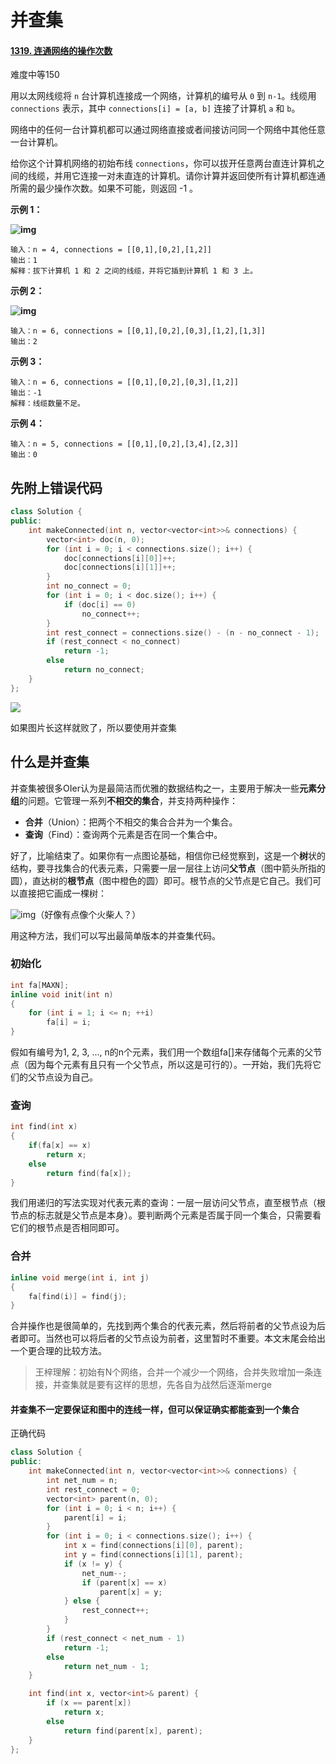 # 并查集

#### [1319. 连通网络的操作次数](https://leetcode-cn.com/problems/number-of-operations-to-make-network-connected/)

难度中等150

用以太网线缆将 `n` 台计算机连接成一个网络，计算机的编号从 `0` 到 `n-1`。线缆用 `connections` 表示，其中 `connections[i] = [a, b]` 连接了计算机 `a` 和 `b`。

网络中的任何一台计算机都可以通过网络直接或者间接访问同一个网络中其他任意一台计算机。

给你这个计算机网络的初始布线 `connections`，你可以拔开任意两台直连计算机之间的线缆，并用它连接一对未直连的计算机。请你计算并返回使所有计算机都连通所需的最少操作次数。如果不可能，则返回 -1 。 

 

**示例 1：**

**![img](https://assets.leetcode-cn.com/aliyun-lc-upload/uploads/2020/01/11/sample_1_1677.png)**

```
输入：n = 4, connections = [[0,1],[0,2],[1,2]]
输出：1
解释：拔下计算机 1 和 2 之间的线缆，并将它插到计算机 1 和 3 上。
```

**示例 2：**

**![img](https://assets.leetcode-cn.com/aliyun-lc-upload/uploads/2020/01/11/sample_2_1677.png)**

```
输入：n = 6, connections = [[0,1],[0,2],[0,3],[1,2],[1,3]]
输出：2
```

**示例 3：**

```
输入：n = 6, connections = [[0,1],[0,2],[0,3],[1,2]]
输出：-1
解释：线缆数量不足。
```

**示例 4：**

```
输入：n = 5, connections = [[0,1],[0,2],[3,4],[2,3]]
输出：0
```





## 先附上错误代码

```c++
class Solution {
public:
    int makeConnected(int n, vector<vector<int>>& connections) {
        vector<int> doc(n, 0);
        for (int i = 0; i < connections.size(); i++) {
            doc[connections[i][0]]++;
            doc[connections[i][1]]++;
        }
        int no_connect = 0;
        for (int i = 0; i < doc.size(); i++) {
            if (doc[i] == 0)
                no_connect++;
        }
        int rest_connect = connections.size() - (n - no_connect - 1);
        if (rest_connect < no_connect)
            return -1;
        else
            return no_connect;
    }
};
```

![](D:\document\postgraduate\note\pic\并查集.PNG)

如果图片长这样就败了，所以要使用并查集

## 什么是并查集

并查集被很多OIer认为是最简洁而优雅的数据结构之一，主要用于解决一些**元素分组**的问题。它管理一系列**不相交的集合**，并支持两种操作：

- **合并**（Union）：把两个不相交的集合合并为一个集合。
- **查询**（Find）：查询两个元素是否在同一个集合中。

好了，比喻结束了。如果你有一点图论基础，相信你已经觉察到，这是一个**树**状的结构，要寻找集合的代表元素，只需要一层一层往上访问**父节点**（图中箭头所指的圆），直达树的**根节点**（图中橙色的圆）即可。根节点的父节点是它自己。我们可以直接把它画成一棵树：

![img](https://pic2.zhimg.com/80/v2-cca3ddf5806a221201ed78caf1d27041_1440w.jpg)（好像有点像个火柴人？）

用这种方法，我们可以写出最简单版本的并查集代码。

### 初始化

```c
int fa[MAXN];
inline void init(int n)
{
    for (int i = 1; i <= n; ++i)
        fa[i] = i;
}
```

假如有编号为1, 2, 3, ..., n的n个元素，我们用一个数组fa[]来存储每个元素的父节点（因为每个元素有且只有一个父节点，所以这是可行的）。一开始，我们先将它们的父节点设为自己。

### 查询

```c
int find(int x)
{
    if(fa[x] == x)
        return x;
    else
        return find(fa[x]);
}
```

我们用递归的写法实现对代表元素的查询：一层一层访问父节点，直至根节点（根节点的标志就是父节点是本身）。要判断两个元素是否属于同一个集合，只需要看它们的根节点是否相同即可。

### 合并

```c
inline void merge(int i, int j)
{
    fa[find(i)] = find(j);
}
```

合并操作也是很简单的，先找到两个集合的代表元素，然后将前者的父节点设为后者即可。当然也可以将后者的父节点设为前者，这里暂时不重要。本文末尾会给出一个更合理的比较方法。

> 王梓理解：初始有N个网络，合并一个减少一个网络，合并失败增加一条连接，并查集就是要有这样的思想，先各自为战然后逐渐merge

#### 并查集不一定要保证和图中的连线一样，但可以保证确实都能查到一个集合

正确代码

```C++
class Solution {
public:
    int makeConnected(int n, vector<vector<int>>& connections) {
        int net_num = n;
        int rest_connect = 0;
        vector<int> parent(n, 0);
        for (int i = 0; i < n; i++) {
            parent[i] = i;
        }
        for (int i = 0; i < connections.size(); i++) {
            int x = find(connections[i][0], parent);
            int y = find(connections[i][1], parent);
            if (x != y) {
                net_num--;
                if (parent[x] == x)
                    parent[x] = y;
            } else {
                rest_connect++;
            }
        }
        if (rest_connect < net_num - 1)
            return -1;
        else
            return net_num - 1;
    }

    int find(int x, vector<int>& parent) {
        if (x == parent[x])
            return x;
        else
            return find(parent[x], parent);
    }
};
```

